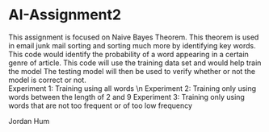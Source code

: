 # AI-Assignment2

This assignment is focused on Naive Bayes Theorem.  This theorem is used in email junk mail sorting and sorting much more by identifying key words.  This code would identify the probability of a word appearing in a certain genre of article.  This code will use the training data set and would help train the model  The testing model will then be used to verify whether or not the model is correct or not.  
Experiment 1: Training using all words \n
Experiment 2: Training only using words between the length of 2 and 9
Experiment 3: Training only using words that are not too frequent or of too low frequency

Jordan Hum
